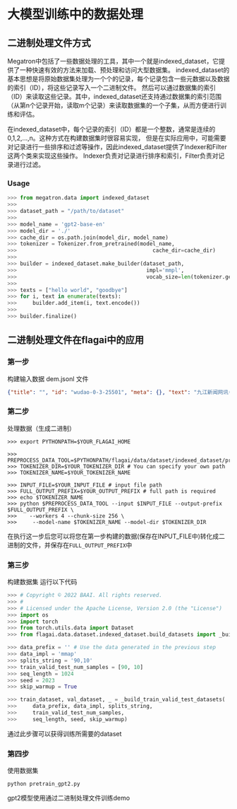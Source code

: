 # 大模型训练中的数据处理

## 二进制处理文件方式

Megatron中包括了一些数据处理的工具，其中一个就是indexed_dataset，它提供了一种快速有效的方法来加载、预处理和访问大型数据集。
indexed_dataset的基本思想是将原始数据集处理为一个个的记录，每个记录包含一些元数据以及数据的索引（ID），将这些记录写入一个二进制文件。
然后可以通过数据集的索引（ID）来读取这些记录。其中，indexed_dataset还支持通过数据集的索引范围（从第n个记录开始，读取m个记录）来读取数据集的一个子集，从而方便进行训练和评估。

在indexed_dataset中，每个记录的索引（ID）都是一个整数，通常是连续的0,1,2,...,n。这种方式在构建数据集时很容易实现，
但是在实际应用中，可能需要对记录进行一些排序和过滤等操作，因此indexed_dataset提供了Indexer和Filter这两个类来实现这些操作。
Indexer负责对记录进行排序和索引，Filter负责对记录进行过滤。

### Usage
```python
>>> from megatron.data import indexed_dataset
>>>
>>> dataset_path = "/path/to/dataset"
>>>
>>> model_name = 'gpt2-base-en'
>>> model_dir = './'
>>> cache_dir = os.path.join(model_dir, model_name)
>>> tokenizer = Tokenizer.from_pretrained(model_name,
>>>                                           cache_dir=cache_dir)
>>>
>>> builder = indexed_dataset.make_builder(dataset_path,
>>>                                         impl='mmpl',
>>>                                         vocab_size=len(tokenizer.get_vocab()))
>>> 
>>> texts = ["hello world", "goodbye"]
>>> for i, text in enumerate(texts):
>>>     builder.add_item(i, text.encode())
>>> 
>>> builder.finalize()
```

## 二进制处理文件在flagai中的应用

### 第一步
构建输入数据 dem.jsonl 文件
```json
{"title": "", "id": "wudao-0-3-25501", "meta": {}, "text": "九江新闻网讯(秦雯)2017年4月8日，省考评组领导万琴、曹辉、李琨、宗芳及市医改办领导郑东升、雷勇来都昌县中医院现场考评公立医院综合改革工作，都昌县人民政府副县长江期论，县政协副主席、县中医院院长黄友柏，县政府党组成员、县卫计委主任桑青，县卫计委党委书记徐贵水等陪同。县政协副主席、县中医院院长黄友柏汇报了该院基本情况及医改工作。省考评组领导及市医改办领导肯定了县中医院医改工作取得的成绩，并指出了今后医改工作重点及方向。最后，省考评组表示为确保尽快完善落实县级公立医院综合改革工作进程，将会进一步出台各项政策和配套措施，积极扎实有序地将县级公立医院改革工作稳步推进。"}
```

### 第二步
处理数据（生成二进制）
```shell
>>> export PYTHONPATH=$YOUR_FLAGAI_HOME

>>> PREPROCESS_DATA_TOOL=$PYTHONPATH/flagai/data/dataset/indexed_dataset/preprocess_data_args.py
>>> TOKENIZER_DIR=$YOUR_TOKENIZER_DIR # You can specify your own path
>>> TOKENIZER_NAME=$YOUR_TOKENIZER_NAME 

>>> INPUT_FILE=$YOUR_INPUT_FILE # input file path
>>> FULL_OUTPUT_PREFIX=$YOUR_OUTPUT_PREFIX # full path is required
>>> echo $TOKENIZER_NAME
>>> python $PREPROCESS_DATA_TOOL --input $INPUT_FILE --output-prefix $FULL_OUTPUT_PREFIX \
>>>    --workers 4 --chunk-size 256 \
>>>     --model-name $TOKENIZER_NAME --model-dir $TOKENIZER_DIR
```
在执行这一步后您可以将您在第一步构建的数据(保存在INPUT_FILE中)转化成二进制的文件，并保存在`FULL_OUTPUT_PREFIX`中

### 第三步
构建数据集
运行以下代码
```python
>>> # Copyright © 2022 BAAI. All rights reserved.
>>> #
>>> # Licensed under the Apache License, Version 2.0 (the "License")
>>> import os
>>> import torch
>>> from torch.utils.data import Dataset
>>> from flagai.data.dataset.indexed_dataset.build_datasets import _build_train_valid_test_datasets

>>> data_prefix = '' # Use the data generated in the previous step
>>> data_impl = 'mmap'
>>> splits_string = '90,10'
>>> train_valid_test_num_samples = [90, 10]
>>> seq_length = 1024
>>> seed = 2023
>>> skip_warmup = True

>>> train_dataset, val_dataset, _ = _build_train_valid_test_datasets(
>>>     data_prefix, data_impl, splits_string,
>>>     train_valid_test_num_samples,
>>>     seq_length, seed, skip_warmup)
```
通过此步骤可以获得训练所需要的dataset

### 第四步
使用数据集
```shell
python pretrain_gpt2.py
```
gpt2模型使用通过二进制处理文件训练demo